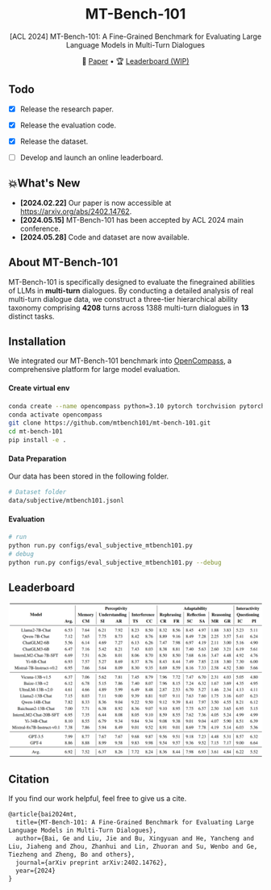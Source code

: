 <div align= "center">
    <h1> MT-Bench-101 </h1>
</div>

<p align="center">  
<!-- A Fine-Grained Benchmark for Evaluating Large Language Models in Multi-Turn Dialogues Models -->
[ACL 2024] MT-Bench-101: A Fine-Grained Benchmark for Evaluating Large Language Models in Multi-Turn Dialogues
</p>

<p align="center">  
📃 <a href="https://arxiv.org/pdf/2402.14762" target="_blank">Paper</a> • 
<!-- 🤗 <a href="https://huggingface.co" target="_blank">Data (WIP)</a> •  -->
🏆 <a href="" target="_blank">Leaderboard (WIP)</a>
</p>


## Todo

- [x] Release the research paper.
- [x] Release the evaluation code.
- [x] Release the dataset.
- [ ] Develop and launch an online leaderboard.


## 💥What's New

- **[2024.02.22]** Our paper is now accessible at https://arxiv.org/abs/2402.14762.
- **[2024.05.15]** MT-Bench-101 has been accepted by ACL 2024 main conference.
- **[2024.05.28]** Code and dataset are now available. 

## About MT-Bench-101

MT-Bench-101 is specifically designed to evaluate the finegrained abilities of LLMs in **multi-turn** dialogues. By conducting a detailed analysis of real multi-turn dialogue data, we construct a three-tier hierarchical ability taxonomy comprising **4208** turns across 1388 multi-turn dialogues in **13** distinct tasks. 

## Installation

We integrated our MT-Bench-101 benchmark into [OpenCompass](https://github.com/open-compass/opencompass), a comprehensive platform for large model evaluation. 

#### Create virtual env

```bash
conda create --name opencompass python=3.10 pytorch torchvision pytorch-cuda -c nvidia -c pytorch -y
conda activate opencompass
git clone https://github.com/mtbench101/mt-bench-101.git
cd mt-bench-101
pip install -e .
```

#### Data Preparation

Our data has been stored in the following folder.

```bash
# Dataset folder
data/subjective/mtbench101.jsonl
```


#### Evaluation

```bash
# run
python run.py configs/eval_subjective_mtbench101.py
# debug
python run.py configs/eval_subjective_mtbench101.py --debug
```

## Leaderboard

![image](assets/leaderboard.png)

## Citation

If you find our work helpful, feel free to give us a cite.
```
@article{bai2024mt,
  title={MT-Bench-101: A Fine-Grained Benchmark for Evaluating Large Language Models in Multi-Turn Dialogues},
  author={Bai, Ge and Liu, Jie and Bu, Xingyuan and He, Yancheng and Liu, Jiaheng and Zhou, Zhanhui and Lin, Zhuoran and Su, Wenbo and Ge, Tiezheng and Zheng, Bo and others},
  journal={arXiv preprint arXiv:2402.14762},
  year={2024}
}
```
